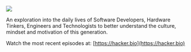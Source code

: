 ![](http://hacker.bio/images/logo-small.png)

An exploration into the daily lives of Software Developers, Hardware Tinkers, Engineers and Technologists to better understand the culture, mindset and motivation of this generation.

Watch the most recent episodes at: [https://hacker.bio](https://hacker.bio)
